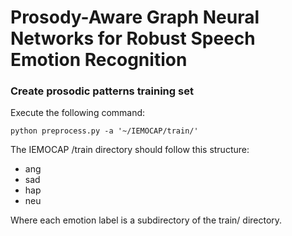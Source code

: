 # Prosody-Aware Graph Neural Networks for Robust Speech Emotion Recognition

### Create prosodic patterns training set

Execute the following command:
```
python preprocess.py -a '~/IEMOCAP/train/'

```

The IEMOCAP /train directory should follow this structure:

 - ang
 - sad
 - hap
 - neu
  
Where each emotion label is a subdirectory of the train/ directory.

